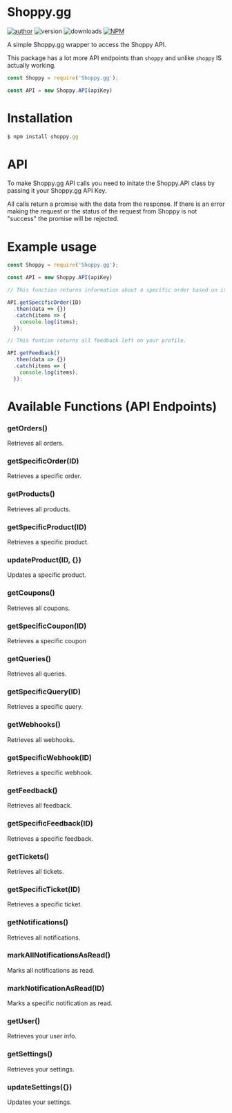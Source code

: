 # Shoppy.gg
[![author](https://img.shields.io/badge/author-ejer-success.svg)](http://ejer.ga/) ![version](https://img.shields.io/npm/v/shoppy.gg.svg?color=success&label=version) ![downloads](https://img.shields.io/npm/dt/shoppy.gg.svg)
[![NPM](https://nodei.co/npm/shoppy.gg.png?compact=true)](https://nodei.co/npm/shoppy.gg/)

A simple Shoppy.gg wrapper to access the Shoppy API.

This package has a lot more API endpoints than `shoppy` and unlike `shoppy` IS actually working.

```js
const Shoppy = require('Shoppy.gg');

const API = new Shoppy.API(apiKey)
```

# Installation
```javascript
$ npm install shoppy.gg
```

# API
To make Shoppy.gg API calls you need to initate the Shoppy.API class by passing it your Shoppy.gg API Key.

All calls return a promise with the data from the response. If there is an error making the request or the status of the request from Shoppy is not "success" the promise will be rejected.

# Example usage
```javascript
const Shoppy = require('Shoppy.gg');

const API = new Shoppy.API(apiKey)

// This function returns information about a specific order based on it's ID.

API.getSpecificOrder(ID)
  .then(data => {})
  .catch(items => {
	console.log(items);
  });

// This funtion returns all feedback left on your profile.

API.getFeedback()
  .then(data => {})
  .catch(items => {
	console.log(items);
  });
```

# Available Functions (API Endpoints)

### getOrders()
Retrieves all orders.

### getSpecificOrder(ID)
Retrieves a specific order.

### getProducts()
Retrieves all products.

### getSpecificProduct(ID)
Retrieves a specific product.

### updateProduct(ID, {})
Updates a specific product.

### getCoupons()
Retrieves all coupons.

### getSpecificCoupon(ID)
Retrieves a specific coupon

### getQueries()
Retrieves all queries.

### getSpecificQuery(ID)
Retrieves a specific query.

### getWebhooks()
Retrieves all webhooks.

### getSpecificWebhook(ID)
Retrieves a specific webhook.

### getFeedback()
Retrieves all feedback.

### getSpecificFeedback(ID)
Retrieves a specific feedback.

### getTickets()
Retrieves all tickets.

### getSpecificTicket(ID)
Retrieves a specific ticket.

### getNotifications()
Retrieves all notifications.

### markAllNotificationsAsRead()
Marks all notifications as read.

### markNotificationAsRead(ID)
Marks a specific notification as read.

### getUser()
Retrieves your user info.

### getSettings()
Retrieves your settings.

### updateSettings({})
Updates your settings.